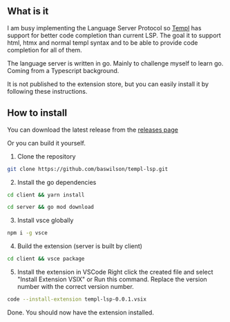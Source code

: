 ## What is it
I am busy implementing the Language Server Protocol so [Templ](https://templ.guide) has support for better code completion than current LSP. The goal it to support html, htmx and normal templ syntax and to be able to provide code completion for all of them.

The language server is written in go. Mainly to challenge myself to learn go. Coming from a Typescript background.

It is not published to the extension store, but you can easily install it by following these instructions.

## How to install

You can download the latest release from the [releases page](https://github.com/BasWilson/templ-htmx-lsp/releases)

Or you can build it yourself.

1. Clone the repository

```bash
git clone https://github.com/baswilson/templ-lsp.git
```

2. Install the go dependencies

```bash
cd client && yarn install
```

```bash
cd server && go mod download
```

3. Install vsce globally

```bash
npm i -g vsce
```

4. Build the extension (server is built by client)
```bash
cd client && vsce package
```

5. Install the extension in VSCode
Right click the created file and select "Install Extension VSIX" or Run this command. Replace the version number with the correct version number.
```bash
code --install-extension templ-lsp-0.0.1.vsix
```

Done. You should now have the extension installed.